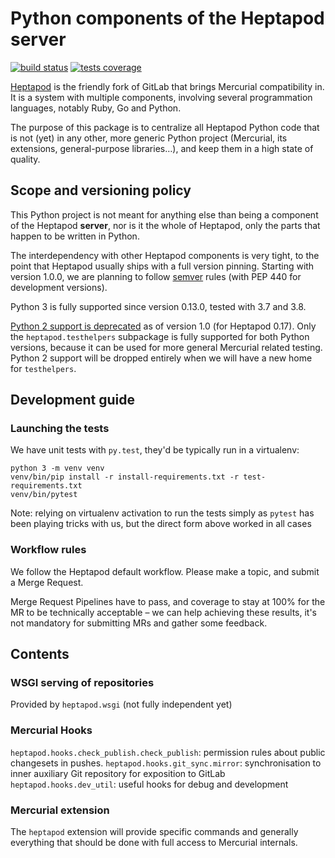# Python components of the Heptapod server

[![build status](https://foss.heptapod.net/heptapod/py-heptapod/badges/branch/default/build.svg)](https://foss.heptapod.net/heptapod/py-heptapod/commits/branch/default)
[![tests coverage](https://foss.heptapod.net/heptapod/py-heptapod/badges/branch/default/coverage.svg)](https://foss.heptapod.net/heptapod/py-heptapod/commits/branch/default)

[Heptapod](https://heptapod.net) is the friendly fork of GitLab that brings
Mercurial compatibility in. It is a system with multiple components, involving
several programmation languages, notably Ruby, Go and Python.

The purpose of this package is to centralize all Heptapod Python code that is
not (yet) in any other, more generic Python project (Mercurial, its extensions,
general-purpose libraries…), and keep them in a high state of quality.

## Scope and versioning policy

This Python project is not meant for anything else than being a component of
the Heptapod **server**, nor is it the whole of Heptapod, only
the parts that happen to be written in Python.

The interdependency with other Heptapod components is very tight, to the point
that Heptapod usually ships with a full version pinning. Starting with version
1.0.0, we are planning to follow [semver](https://semver.org) rules (with PEP
440 for development versions).

Python 3 is fully supported since version 0.13.0, tested with 3.7 and 3.8.

[Python 2 support is deprecated](https://foss.heptapod.net/heptapod/heptapod/-/issues/353) as of version 1.0 (for Heptapod 0.17). Only the
`heptapod.testhelpers` subpackage is fully supported for both Python versions,
because it can be used for more general Mercurial related testing.
Python 2 support will be dropped entirely when we will have a new home for
`testhelpers`.

## Development guide

### Launching the tests

We have unit tests with `py.test`, they'd be typically run in a virtualenv:

```
python 3 -m venv venv
venv/bin/pip install -r install-requirements.txt -r test-requirements.txt
venv/bin/pytest
```

Note: relying on virtualenv activation to run the tests simply as `pytest` has
been playing tricks with us, but the direct form above worked in all cases

### Workflow rules

We follow the Heptapod default workflow. Please make a topic, and submit a
Merge Request.

Merge Request Pipelines have to pass, and coverage to stay at 100% for the MR
to be technically acceptable – we can help achieving these results, it's not
mandatory for submitting MRs and gather some feedback.


## Contents

### WSGI serving of repositories

Provided by `heptapod.wsgi` (not fully independent yet)


### Mercurial Hooks

`heptapod.hooks.check_publish.check_publish`:
   permission rules about public changesets in pushes.
`heptapod.hooks.git_sync.mirror`:
   synchronisation to inner auxiliary Git repository for exposition to GitLab
`heptapod.hooks.dev_util`: useful hooks for debug and development

### Mercurial extension

The `heptapod` extension will provide specific commands and generally everything
that should be done with full access to Mercurial internals.
